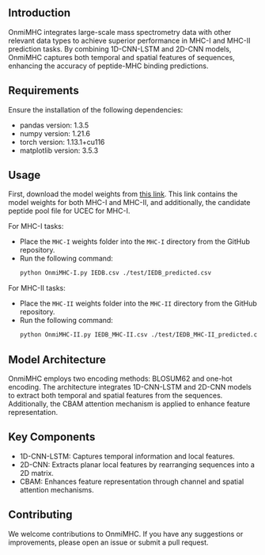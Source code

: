 ## Introduction
OnmiMHC integrates large-scale mass spectrometry data with other relevant data types to achieve superior performance in MHC-I and MHC-II prediction tasks. By combining 1D-CNN-LSTM and 2D-CNN models, OnmiMHC captures both temporal and spatial features of sequences, enhancing the accuracy of peptide-MHC binding predictions.

## Requirements
Ensure the installation of the following dependencies:
- pandas version: 1.3.5
- numpy version: 1.21.6
- torch version: 1.13.1+cu116
- matplotlib version: 3.5.3

## Usage
First, download the model weights from [this link](https://drive.google.com/drive/folders/13NZmHObr3VvkZD59yxFaWjxFVe_wj6ID?usp=sharing). This link contains the model weights for both MHC-I and MHC-II, and additionally, the candidate peptide pool file for UCEC for MHC-I.

For MHC-I tasks:
- Place the `MHC-I` weights folder into the `MHC-I` directory from the GitHub repository.
- Run the following command:
  ```bash
  python OnmiMHC-I.py IEDB.csv ./test/IEDB_predicted.csv
  ```
For MHC-II tasks:
- Place the `MHC-II` weights folder into the `MHC-II` directory from the GitHub repository.
- Run the following command:
  ```bash
  python OnmiMHC-II.py IEDB_MHC-II.csv ./test/IEDB_MHC-II_predicted.csv
  ```
## Model Architecture
OnmiMHC employs two encoding methods: BLOSUM62 and one-hot encoding. The architecture integrates 1D-CNN-LSTM and 2D-CNN models to extract both temporal and spatial features from the sequences. Additionally, the CBAM attention mechanism is applied to enhance feature representation.

## Key Components
- 1D-CNN-LSTM: Captures temporal information and local features.
- 2D-CNN: Extracts planar local features by rearranging sequences into a 2D matrix.
- CBAM: Enhances feature representation through channel and spatial attention mechanisms.

## Contributing
We welcome contributions to OnmiMHC. If you have any suggestions or improvements, please open an issue or submit a pull request.
